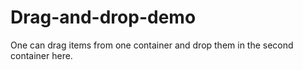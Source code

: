 # Drag-and-drop-demo
One can drag items from one container and drop them in the second container here.
